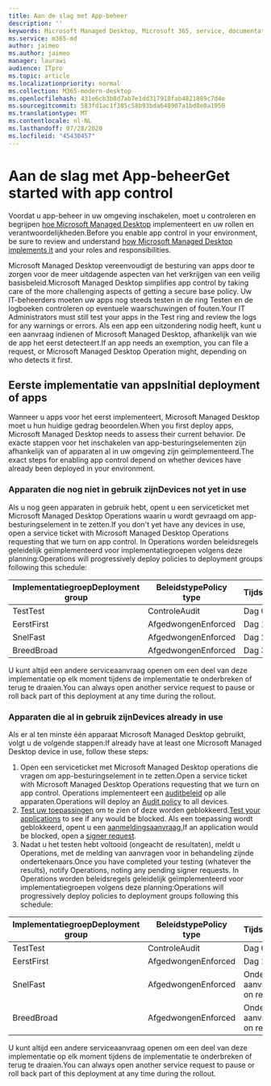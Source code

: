 ```yaml
---
title: Aan de slag met App-beheer
description: ''
keywords: Microsoft Managed Desktop, Microsoft 365, service, documentatie
ms.service: m365-md
author: jaimeo
ms.author: jaimeo
manager: laurawi
audience: ITpro
ms.topic: article
ms.localizationpriority: normal
ms.collection: M365-modern-desktop
ms.openlocfilehash: 431e6cb3b8d7ab7e1dd317918fab4821889c7d4e
ms.sourcegitcommit: 583fd1ac1f385c58b93bda648907a1bd8e0a1950
ms.translationtype: MT
ms.contentlocale: nl-NL
ms.lasthandoff: 07/28/2020
ms.locfileid: "45430457"
---
```

# <a name="get-started-with-app-control"></a><span data-ttu-id="bca4f-103">Aan de slag met App-beheer</span><span class="sxs-lookup"><span data-stu-id="bca4f-103">Get started with app control</span></span>

<span data-ttu-id="bca4f-104">Voordat u app-beheer in uw omgeving inschakelen, moet u controleren en begrijpen [hoe Microsoft Managed Desktop](../service-description/app-control.md) implementeert en uw rollen en verantwoordelijkheden.</span><span class="sxs-lookup"><span data-stu-id="bca4f-104">Before you enable app control in your environment, be sure to review and understand [how Microsoft Managed Desktop implements it](../service-description/app-control.md) and your roles and responsibilities.</span></span>

<span data-ttu-id="bca4f-105">Microsoft Managed Desktop vereenvoudigt de besturing van apps door te zorgen voor de meer uitdagende aspecten van het verkrijgen van een veilig basisbeleid.</span><span class="sxs-lookup"><span data-stu-id="bca4f-105">Microsoft Managed Desktop simplifies app control by taking care of the more challenging aspects of getting a secure base policy.</span></span> <span data-ttu-id="bca4f-106">Uw IT-beheerders moeten uw apps nog steeds testen in de ring Testen en de logboeken controleren op eventuele waarschuwingen of fouten.</span><span class="sxs-lookup"><span data-stu-id="bca4f-106">Your IT Administrators must still test your apps in the Test ring and review the logs for any warnings or errors.</span></span> <span data-ttu-id="bca4f-107">Als een app een uitzondering nodig heeft, kunt u een aanvraag indienen of Microsoft Managed Desktop, afhankelijk van wie de app het eerst detecteert.</span><span class="sxs-lookup"><span data-stu-id="bca4f-107">If an app needs an exemption, you can file a request, or Microsoft Managed Desktop Operation might, depending on who detects it first.</span></span>

## <a name="initial-deployment-of-apps"></a><span data-ttu-id="bca4f-108">Eerste implementatie van apps</span><span class="sxs-lookup"><span data-stu-id="bca4f-108">Initial deployment of apps</span></span>

<span data-ttu-id="bca4f-109">Wanneer u apps voor het eerst implementeert, Microsoft Managed Desktop moet u hun huidige gedrag beoordelen.</span><span class="sxs-lookup"><span data-stu-id="bca4f-109">When you first deploy apps, Microsoft Managed Desktop needs to assess their current behavior.</span></span> <span data-ttu-id="bca4f-110">De exacte stappen voor het inschakelen van app-besturingselementen zijn afhankelijk van of apparaten al in uw omgeving zijn geïmplementeerd.</span><span class="sxs-lookup"><span data-stu-id="bca4f-110">The exact steps for enabling app control depend on whether devices have already been deployed in your environment.</span></span>

### <a name="devices-not-yet-in-use"></a><span data-ttu-id="bca4f-111">Apparaten die nog niet in gebruik zijn</span><span class="sxs-lookup"><span data-stu-id="bca4f-111">Devices not yet in use</span></span>

<span data-ttu-id="bca4f-112">Als u nog geen apparaten in gebruik hebt, opent u een serviceticket met Microsoft Managed Desktop Operations waarin u wordt gevraagd om app-besturingselement in te zetten.</span><span class="sxs-lookup"><span data-stu-id="bca4f-112">If you don't yet have any devices in use, open a service ticket with Microsoft Managed Desktop Operations requesting that we turn on app control.</span></span> <span data-ttu-id="bca4f-113">In Operations worden beleidsregels geleidelijk geïmplementeerd voor implementatiegroepen volgens deze planning:</span><span class="sxs-lookup"><span data-stu-id="bca4f-113">Operations will progressively deploy policies to deployment groups following this schedule:</span></span>

|<span data-ttu-id="bca4f-114">Implementatiegroep</span><span class="sxs-lookup"><span data-stu-id="bca4f-114">Deployment group</span></span>  |<span data-ttu-id="bca4f-115">Beleidstype</span><span class="sxs-lookup"><span data-stu-id="bca4f-115">Policy type</span></span>  |<span data-ttu-id="bca4f-116">Tijdsinstellingen</span><span class="sxs-lookup"><span data-stu-id="bca4f-116">Timing</span></span>  |
|---------|---------|---------|
|<span data-ttu-id="bca4f-117">Test</span><span class="sxs-lookup"><span data-stu-id="bca4f-117">Test</span></span>     |  <span data-ttu-id="bca4f-118">Controle</span><span class="sxs-lookup"><span data-stu-id="bca4f-118">Audit</span></span>       |  <span data-ttu-id="bca4f-119">Dag 0</span><span class="sxs-lookup"><span data-stu-id="bca4f-119">Day 0</span></span>       |
|<span data-ttu-id="bca4f-120">Eerst</span><span class="sxs-lookup"><span data-stu-id="bca4f-120">First</span></span>     | <span data-ttu-id="bca4f-121">Afgedwongen</span><span class="sxs-lookup"><span data-stu-id="bca4f-121">Enforced</span></span>        | <span data-ttu-id="bca4f-122">Dag 1</span><span class="sxs-lookup"><span data-stu-id="bca4f-122">Day 1</span></span>        |
|<span data-ttu-id="bca4f-123">Snel</span><span class="sxs-lookup"><span data-stu-id="bca4f-123">Fast</span></span>     | <span data-ttu-id="bca4f-124">Afgedwongen</span><span class="sxs-lookup"><span data-stu-id="bca4f-124">Enforced</span></span>        |  <span data-ttu-id="bca4f-125">Dag 2</span><span class="sxs-lookup"><span data-stu-id="bca4f-125">Day 2</span></span>       |
|<span data-ttu-id="bca4f-126">Breed</span><span class="sxs-lookup"><span data-stu-id="bca4f-126">Broad</span></span>     | <span data-ttu-id="bca4f-127">Afgedwongen</span><span class="sxs-lookup"><span data-stu-id="bca4f-127">Enforced</span></span>        |  <span data-ttu-id="bca4f-128">Dag 3</span><span class="sxs-lookup"><span data-stu-id="bca4f-128">Day 3</span></span>       |

<span data-ttu-id="bca4f-129">U kunt altijd een andere serviceaanvraag openen om een deel van deze implementatie op elk moment tijdens de implementatie te onderbreken of terug te draaien.</span><span class="sxs-lookup"><span data-stu-id="bca4f-129">You can always open another service request to pause or roll back part of this deployment at any time during the rollout.</span></span>

### <a name="devices-already-in-use"></a><span data-ttu-id="bca4f-130">Apparaten die al in gebruik zijn</span><span class="sxs-lookup"><span data-stu-id="bca4f-130">Devices already in use</span></span>

<span data-ttu-id="bca4f-131">Als er al ten minste één apparaat Microsoft Managed Desktop gebruikt, volgt u de volgende stappen:</span><span class="sxs-lookup"><span data-stu-id="bca4f-131">If already have at least one Microsoft Managed Desktop device in use, follow these steps:</span></span>

1. <span data-ttu-id="bca4f-132">Open een serviceticket met Microsoft Managed Desktop operations die vragen om app-besturingselement in te zetten.</span><span class="sxs-lookup"><span data-stu-id="bca4f-132">Open a service ticket with Microsoft Managed Desktop Operations requesting that we turn on app control.</span></span> <span data-ttu-id="bca4f-133">Operations implementeert een [auditbeleid](../service-description/app-control.md#audit-policy) op alle apparaten.</span><span class="sxs-lookup"><span data-stu-id="bca4f-133">Operations will deploy an [Audit policy](../service-description/app-control.md#audit-policy) to all devices.</span></span>
2. <span data-ttu-id="bca4f-134">[Test uw toepassingen](../working-with-managed-desktop/work-with-app-control.md#add-a-new-app) om te zien of deze worden geblokkeerd.</span><span class="sxs-lookup"><span data-stu-id="bca4f-134">[Test your applications](../working-with-managed-desktop/work-with-app-control.md#add-a-new-app) to see if any would be blocked.</span></span> <span data-ttu-id="bca4f-135">Als een toepassing wordt geblokkeerd, opent u een [aanmeldingsaanvraag.](../working-with-managed-desktop/work-with-app-control.md#add-or-remove-a-trusted-signer)</span><span class="sxs-lookup"><span data-stu-id="bca4f-135">If an application would be blocked, open a [signer request](../working-with-managed-desktop/work-with-app-control.md#add-or-remove-a-trusted-signer).</span></span> 
3. <span data-ttu-id="bca4f-136">Nadat u het testen hebt voltooid (ongeacht de resultaten), meldt u Operations, met de melding van aanvragen voor in behandeling zijnde ondertekenaars.</span><span class="sxs-lookup"><span data-stu-id="bca4f-136">Once you have completed your testing (whatever the results), notify Operations, noting any pending signer requests.</span></span> <span data-ttu-id="bca4f-137">In Operations worden beleidsregels geleidelijk geïmplementeerd voor implementatiegroepen volgens deze planning:</span><span class="sxs-lookup"><span data-stu-id="bca4f-137">Operations will progressively deploy policies to deployment groups following this schedule:</span></span>

|<span data-ttu-id="bca4f-138">Implementatiegroep</span><span class="sxs-lookup"><span data-stu-id="bca4f-138">Deployment group</span></span>  |<span data-ttu-id="bca4f-139">Beleidstype</span><span class="sxs-lookup"><span data-stu-id="bca4f-139">Policy type</span></span>  |<span data-ttu-id="bca4f-140">Tijdsinstellingen</span><span class="sxs-lookup"><span data-stu-id="bca4f-140">Timing</span></span>  |
|---------|---------|---------|
|<span data-ttu-id="bca4f-141">Test</span><span class="sxs-lookup"><span data-stu-id="bca4f-141">Test</span></span>     |  <span data-ttu-id="bca4f-142">Controle</span><span class="sxs-lookup"><span data-stu-id="bca4f-142">Audit</span></span>       |  <span data-ttu-id="bca4f-143">Dag 0</span><span class="sxs-lookup"><span data-stu-id="bca4f-143">Day 0</span></span>       |
|<span data-ttu-id="bca4f-144">Eerst</span><span class="sxs-lookup"><span data-stu-id="bca4f-144">First</span></span>     | <span data-ttu-id="bca4f-145">Afgedwongen</span><span class="sxs-lookup"><span data-stu-id="bca4f-145">Enforced</span></span>        | <span data-ttu-id="bca4f-146">Dag 1</span><span class="sxs-lookup"><span data-stu-id="bca4f-146">Day 1</span></span>        |
|<span data-ttu-id="bca4f-147">Snel</span><span class="sxs-lookup"><span data-stu-id="bca4f-147">Fast</span></span>     | <span data-ttu-id="bca4f-148">Afgedwongen</span><span class="sxs-lookup"><span data-stu-id="bca4f-148">Enforced</span></span>        |  <span data-ttu-id="bca4f-149">Onderbroken, uitrol op aanvraag</span><span class="sxs-lookup"><span data-stu-id="bca4f-149">Paused, rollout on request</span></span>       |
|<span data-ttu-id="bca4f-150">Breed</span><span class="sxs-lookup"><span data-stu-id="bca4f-150">Broad</span></span>     | <span data-ttu-id="bca4f-151">Afgedwongen</span><span class="sxs-lookup"><span data-stu-id="bca4f-151">Enforced</span></span>        |  <span data-ttu-id="bca4f-152">Onderbroken, uitrol op aanvraag</span><span class="sxs-lookup"><span data-stu-id="bca4f-152">Paused, rollout on request</span></span>       |

<span data-ttu-id="bca4f-153">U kunt altijd een andere serviceaanvraag openen om een deel van deze implementatie op elk moment tijdens de implementatie te onderbreken of terug te draaien.</span><span class="sxs-lookup"><span data-stu-id="bca4f-153">You can always open another service request to pause or roll back part of this deployment at any time during the rollout.</span></span>



